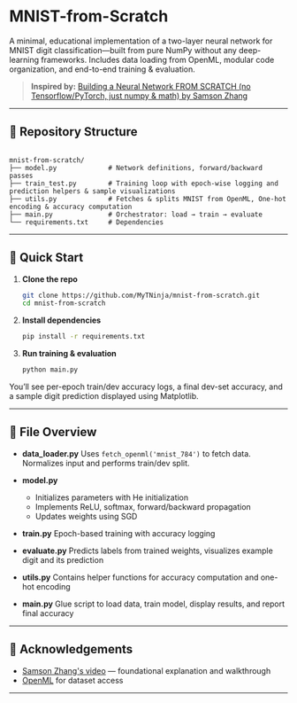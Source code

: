 # MNIST-from-Scratch

A minimal, educational implementation of a two-layer neural network for MNIST digit classification—built from pure NumPy without any deep-learning frameworks. Includes data loading from OpenML, modular code organization, and end-to-end training & evaluation.

> **Inspired by:** [Building a Neural Network FROM SCRATCH (no Tensorflow/PyTorch, just numpy & math) by Samson Zhang](https://www.youtube.com/watch?v=w8yWXqWQYmU)

---

## 📂 Repository Structure

```

mnist-from-scratch/
├── model.py             # Network definitions, forward/backward passes
├── train_test.py        # Training loop with epoch-wise logging and prediction helpers & sample visualizations
├── utils.py             # Fetches & splits MNIST from OpenML, One-hot encoding & accuracy computation
├── main.py              # Orchestrator: load → train → evaluate
└── requirements.txt     # Dependencies

````

---

## 🚀 Quick Start

1. **Clone the repo**  
   ```bash
   git clone https://github.com/MyTNinja/mnist-from-scratch.git
   cd mnist-from-scratch

2. **Install dependencies**

   ```bash
   pip install -r requirements.txt
   ```

3. **Run training & evaluation**

   ```bash
   python main.py
   ```

You’ll see per-epoch train/dev accuracy logs, a final dev-set accuracy, and a sample digit prediction displayed using Matplotlib.

---

## 🔧 File Overview

* **data\_loader.py**
  Uses `fetch_openml('mnist_784')` to fetch data. Normalizes input and performs train/dev split.

* **model.py**

  * Initializes parameters with He initialization
  * Implements ReLU, softmax, forward/backward propagation
  * Updates weights using SGD

* **train.py**
  Epoch-based training with accuracy logging

* **evaluate.py**
  Predicts labels from trained weights, visualizes example digit and its prediction

* **utils.py**
  Contains helper functions for accuracy computation and one-hot encoding

* **main.py**
  Glue script to load data, train model, display results, and report final accuracy

---

## 🙏 Acknowledgements

* [Samson Zhang's video](https://www.youtube.com/watch?v=w8yWXqWQYmU) — foundational explanation and walkthrough
* [OpenML](https://www.openml.org) for dataset access

---
